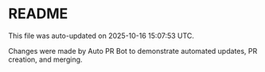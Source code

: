 # README

This file was auto-updated on 2025-10-16 15:07:53 UTC.

Changes were made by Auto PR Bot to demonstrate automated updates, PR creation, and merging.
